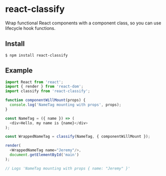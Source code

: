 # react-classify

Wrap functional React components with a component class, so you can use
lifecycle hook functions.

## Install

    $ npm install react-classify

## Example

```js
import React from 'react';
import { render } from 'react-dom';
import classify from 'react-classify';

function componentWillMount(props) {
  console.log('NameTag mounting with props', props);
}

const NameTag = ({ name }) => (
  <div>Hello, my name is {name}</div>
);

const WrappedNameTag = classify(NameTag, { componentWillMount });

render(
  <WrappedNameTag name="Jeremy"/>,
  document.getElementById('main')
);

// Logs 'NameTag mounting with props { name: "Jeremy" }'
```
